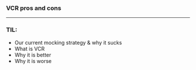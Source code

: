 ### VCR pros and cons

---

### TIL:

- Our current mocking strategy & why it sucks
- What is VCR
- Why it is better
- Why it is worse
